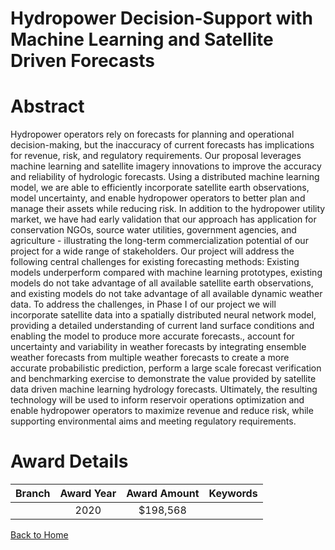 
Hydropower Decision-Support with Machine Learning and Satellite Driven Forecasts
================================================================================

# Abstract


Hydropower operators rely on forecasts for planning and operational decision-making, but the inaccuracy of current forecasts has implications for revenue, risk, and regulatory requirements. Our proposal leverages machine learning and satellite imagery innovations to improve the accuracy and reliability of hydrologic forecasts. Using a distributed machine learning model, we are able to efficiently incorporate satellite earth observations, model uncertainty, and enable hydropower operators to better plan and manage their assets while reducing risk. In addition to the hydropower utility market, we have had early validation that our approach has application for conservation NGOs, source water utilities, government agencies, and agriculture - illustrating the long-term commercialization potential of our project for a wide range of stakeholders. Our project will address the following central challenges for existing forecasting methods: Existing models underperform compared with machine learning prototypes, existing models do not take advantage of all available satellite earth observations, and existing models do not take advantage of all available dynamic weather data. To address the challenges, in Phase I of our project we will incorporate satellite data into a spatially distributed neural network model, providing a detailed understanding of current land surface conditions and enabling the model to produce more accurate forecasts., account for uncertainty and variability in weather forecasts by integrating ensemble weather forecasts from multiple weather forecasts to create a more accurate probabilistic prediction, perform a large scale forecast verification and benchmarking exercise to demonstrate the value provided by satellite data driven machine learning hydrology forecasts. Ultimately, the resulting technology will be used to inform reservoir operations optimization and enable hydropower operators to maximize revenue and reduce risk, while supporting environmental aims and meeting regulatory requirements.  

# Award Details

|Branch|Award Year|Award Amount|Keywords|
| :---: | :---: | :---: | :---: |
||2020|$198,568||
  
  


[Back to Home](https://github.com/chrischow/dod_sbir_awards#31)